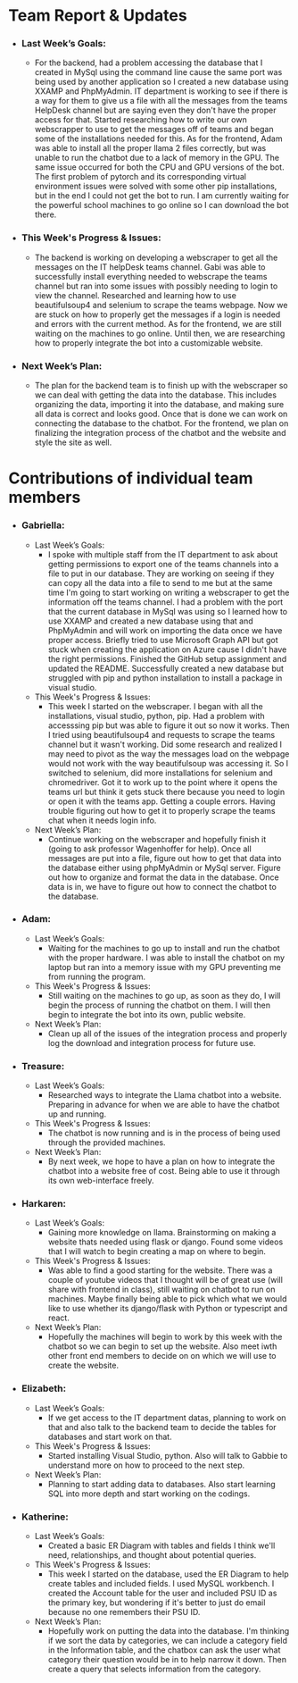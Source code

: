 # Team Report & Updates
  - ### Last Week’s Goals:
      -  For the backend, had a problem accessing the database that I created in MySql using the command line cause the same port was being used by another application so I created a new database using XXAMP and PhpMyAdmin. IT department is working to see if there is a way for them to give us a file with all the messages from the teams HelpDesk channel but are saying even they don't have the proper access for that. Started researching how to write our own webscrapper to use to get the messages off of teams and began some of the installations needed for this. As for the frontend, Adam was able to install all the proper llama 2 files correctly, but was unable to run the chatbot due to a lack of memory in the GPU. The same issue occurred for both the CPU and GPU versions of the bot. The first problem of pytorch and its corresponding virtual environment issues were solved with some other pip installations, but in the end I could not get the bot to run. I am currently waiting for the powerful school machines to go online so I can download the bot there.
  - ### This Week's Progress & Issues:
      -  The backend is working on developing a webscraper to get all the messages on the IT helpDesk teams channel. Gabi was able to successfully install everything needed to webscrape the teams channel but ran into some issues with possibly needing to login to view the channel. Researched and learning how to use beautifulsoup4 and selenium to scrape the teams webpage. Now we are stuck on how to properly get the messages if a login is needed and errors with the current method. As for the frontend, we are still waiting on the machines to go online. Until then, we are researching how to properly integrate the bot into a customizable website.
  - ### Next Week’s Plan:
      -  The plan for the backend team is to finish up with the webscraper so we can deal with getting the data into the database. This includes organizing the data, importing it into the database, and making sure all data is correct and looks good. Once that is done we can work on connecting the database to the chatbot. For the frontend, we plan on finalizing the integration process of the chatbot and the website and style the site as well. 
# Contributions of individual team members
  - ### Gabriella:
      - Last Week’s Goals:
          -  I spoke with multiple staff from the IT department to ask about getting permissions to export one of the teams channels into a file to put in our database. They are working on seeing if they can copy all the data into a file to send to me but at the same time I'm going to start working on writing a webscraper to get the information off the teams channel. I had a problem with the port that the current database in MySql was using so I learned how to use XXAMP and created a new database using that and PhpMyAdmin and will work on importing the data once we have proper access. Briefly tried to use Microsoft Graph API but got stuck when creating the application on Azure cause I didn't have the right permissions. Finished the GitHub setup assignment and updated the README. Successfully created a new database but struggled with pip and python installation to install a package in visual studio.
      - This Week's Progress & Issues:
          -  This week I started on the webscraper. I began with all the installations, visual studio, python, pip. Had a problem with accesssing pip but was able to figure it out so now it works. Then I tried using beautifulsoup4 and requests to scrape the teams channel but it wasn't working. Did some research and realized I may need to pivot as the way the messages load on the webpage would not work with the way beautifulsoup was accessing it. So I switched to selenium, did more installations for selenium and chromedriver. Got it to work up to the point where it opens the teams url but think it gets stuck there because you need to login or open it with the teams app. Getting a couple errors. Having trouble figuring out how to get it to properly scrape the teams chat when it needs login info. 
      - Next Week’s Plan:
          -  Continue working on the webscraper and hopefully finish it (going to ask professor Wagenhoffer for help). Once all messages are put into a file, figure out how to get that data into the database either using phpMyAdmin or MySql server. Figure out how to organize and format the data in the database. Once data is in, we have to figure out how to connect the chatbot to the database.
  
  - ### Adam:
      - Last Week’s Goals:
          -  Waiting for the machines to go up to install and run the chatbot with the proper hardware. I was able to install the chatbot on my laptop but ran into a memory issue with my GPU preventing me from running the program.
      - This Week's Progress & Issues:
          -  Still waiting on the machines to go up, as soon as they do, I will begin the process of running the chatbot on them. I will then begin to integrate the bot into its own, public website.
      - Next Week’s Plan:
          -  Clean up all of the issues of the integration process and properly log the download and integration process for future use.
        
  - ### Treasure:
      - Last Week’s Goals:
          -  Researched ways to integrate the Llama chatbot into a website. Preparing in advance for when we are able to have the chatbot up and running.
      - This Week's Progress & Issues:
          -  The chatbot is now running and is in the process of being used through the provided machines.
      - Next Week’s Plan:
          - By next week, we hope to have a plan on how to integrate the chatbot into a website free of cost. Being able to use it through its own web-interface freely.
          
  - ### Harkaren:
      - Last Week’s Goals:
          -  Gaining more knowledge on llama. Brainstorming on making a website thats needed using flask or django. Found some videos that I will watch to begin creating a map on where to begin.
      - This Week's Progress & Issues:
          -  Was able to find a good starting for the website. There was a couple of youtube videos that I thought will be of great use (will share with frontend in class), still waiting on chatbot to run on machines. Maybe finally being able to pick which what we would like to use whether its django/flask with Python or typescript and react.
      - Next Week’s Plan:
          -  Hopefully the machines will begin to work by this week with the chatbot so we can begin to set up the website. Also meet iwth other front end members to decide on on which we will use to create the website. 
  - ### Elizabeth:
      - Last Week’s Goals:
          -  If we get access to the IT department datas, planning to work on that and also talk to the backend team to decide the                tables for databases and start work on that.
      - This Week's Progress & Issues:
          -  Started installing Visual Studio, python. Also will talk to Gabbie to understand more on how to proceed to the next                  step. 
      - Next Week’s Plan:
          -  Planning to start adding data to databases. Also start learning SQL into more depth and start working on the codings. 
        
  - ### Katherine:
      - Last Week’s Goals:
          -  Created a basic ER Diagram with tables and fields I think we'll need, relationships, and thought about potential queries.
      - This Week's Progress & Issues:
          -  This week I started on the database, used the ER Diagram to help create tables and included fields. I used MySQL workbench. I created the Account table for the user and included PSU ID as the primary key, but wondering if it's better to just do email because no one remembers their PSU ID. 
      - Next Week’s Plan:
          -  Hopefully work on putting the data into the database. I'm thinking if we sort the data by categories, we can include a category field in the Information table, and the chatbox can ask the user what category their question would be in to help narrow it down. Then create a query that selects information from the category.
